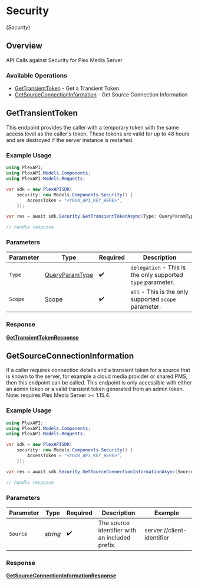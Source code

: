 # Security
(*Security*)

## Overview

API Calls against Security for Plex Media Server


### Available Operations

* [GetTransientToken](#gettransienttoken) - Get a Transient Token.
* [GetSourceConnectionInformation](#getsourceconnectioninformation) - Get Source Connection Information

## GetTransientToken

This endpoint provides the caller with a temporary token with the same access level as the caller's token. These tokens are valid for up to 48 hours and are destroyed if the server instance is restarted.


### Example Usage

```csharp
using PlexAPI;
using PlexAPI.Models.Components;
using PlexAPI.Models.Requests;

var sdk = new PlexAPISDK(
    security: new Models.Components.Security() {
        AccessToken = "<YOUR_API_KEY_HERE>",
    });

var res = await sdk.Security.GetTransientTokenAsync(Type: QueryParamType.Delegation, Scope: Scope.All);

// handle response
```

### Parameters

| Parameter                                                   | Type                                                        | Required                                                    | Description                                                 |
| ----------------------------------------------------------- | ----------------------------------------------------------- | ----------------------------------------------------------- | ----------------------------------------------------------- |
| `Type`                                                      | [QueryParamType](../../Models/Requests/QueryParamType.md)   | :heavy_check_mark:                                          | `delegation` - This is the only supported `type` parameter. |
| `Scope`                                                     | [Scope](../../Models/Requests/Scope.md)                     | :heavy_check_mark:                                          | `all` - This is the only supported `scope` parameter.       |


### Response

**[GetTransientTokenResponse](../../Models/Requests/GetTransientTokenResponse.md)**


## GetSourceConnectionInformation

If a caller requires connection details and a transient token for a source that is known to the server, for example a cloud media provider or shared PMS, then this endpoint can be called. This endpoint is only accessible with either an admin token or a valid transient token generated from an admin token.
Note: requires Plex Media Server >= 1.15.4.


### Example Usage

```csharp
using PlexAPI;
using PlexAPI.Models.Components;
using PlexAPI.Models.Requests;

var sdk = new PlexAPISDK(
    security: new Models.Components.Security() {
        AccessToken = "<YOUR_API_KEY_HERE>",
    });

var res = await sdk.Security.GetSourceConnectionInformationAsync(Source: "server://client-identifier");

// handle response
```

### Parameters

| Parameter                                      | Type                                           | Required                                       | Description                                    | Example                                        |
| ---------------------------------------------- | ---------------------------------------------- | ---------------------------------------------- | ---------------------------------------------- | ---------------------------------------------- |
| `Source`                                       | *string*                                       | :heavy_check_mark:                             | The source identifier with an included prefix. | server://client-identifier                     |


### Response

**[GetSourceConnectionInformationResponse](../../Models/Requests/GetSourceConnectionInformationResponse.md)**

